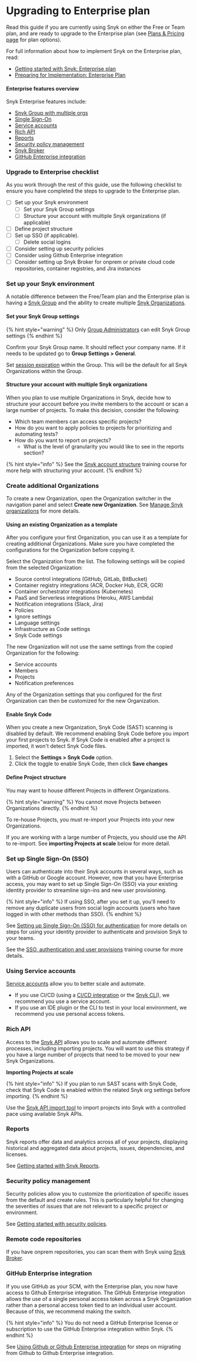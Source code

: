 # Upgrading to Enterprise plan

Read this guide if you are currently using Snyk on either the Free or Team plan, and are ready to upgrade to the Enterprise plan (see [Plans & Pricing page](https://snyk.io/plans/?utm\_medium=Paid-Search\&utm\_source=google\&utm\_campaign=GS\_SN:\_Brand\&utm\_content=BR\_Pricing\&utm\_term=synk%20price\&gclid=Cj0KCQiA\_bieBhDSARIsADU4zLf8Dvv9pa39ofNqQLTd35KUjmfOTABUAGFImlAYnn2P\_f\_HcJtD4ksaAvsgEALw\_wcB) for plan options).

For full information about how to implement Snyk on the Enterprise plan, read:

* [Getting started with Snyk: Enterprise plan](getting-started-with-snyk-enterprise-plan.md)
* [Preparing for Implementation: Enterprise Plan](preparing-for-implementation-enterprise-plan.md)

#### Enterprise features overview

Snyk Enterprise features include:

* [Snyk Group with multiple orgs](../snyk-admin/managing-groups-and-organizations/whats-a-snyk-group.md)
* [Single Sign-On](../snyk-admin/set-up-single-sign-on-sso-for-authentication/)
* [Service accounts](../snyk-admin/service-accounts.md)
* [Rich API](../snyk-api-info/)
* [Reports](../manage-issues/snyk-reports/)
* [Security policy management](../manage-issues/security-policies/)
* [Snyk Broker](../snyk-admin/snyk-broker/)
* [GitHub Enterprise integration](../integrations/git-repository-scm-integrations/github-enterprise-integration.md)

### Upgrade to Enterprise checklist

As you work through the rest of this guide, use the following checklist to ensure you have completed the steps to upgrade to the Enterprise plan.

* [ ] Set up your Snyk environment
  * [ ] Set your Snyk Group settings
  * [ ] Structure your account with multiple Snyk organizations (if applicable)
* [ ] Define project structure
* [ ] Set up SSO (if applicable).
  * [ ] Delete social logins
* [ ] Consider setting up security policies
* [ ] Consider using Github Enterprise integration
* [ ] Consider setting up Snyk Broker for onprem or private cloud code repositories, container registries, and Jira instances

### Set up your Snyk environment

A notable difference between the Free/Team plan and the Enterprise plan is having a [Snyk Group](../snyk-admin/managing-groups-and-organizations/whats-a-snyk-group.md) and the ability to create multiple [Snyk Organizations](../snyk-admin/managing-groups-and-organizations/whats-a-snyk-organization.md).

#### Set your Snyk Group settings

{% hint style="warning" %}
Only [Group Administrators](../snyk-admin/managing-users-and-permissions/managing-permissions.md) can edit Snyk Group settings
{% endhint %}

Confirm your Snyk Group name. It should reflect your company name. If it needs to be updated go to **Group Settings > General**.

Set [session expiration](../snyk-admin/managing-users-and-permissions/session-length.md) within the Group. This will be the default for all Snyk Organizations within the Group.

#### Structure your account with multiple Snyk organizations

When you plan to use multiple Organizations in Snyk, decide how to structure your account before you invite members to the account or scan a large number of projects. To make this decision, consider the following:

* Which team members can access specific projects?
* How do you want to apply policies to projects for prioritizing and automating tests?
* How do you want to report on projects?
  * What is the level of granularity you would like to see in the reports section?

{% hint style="info" %}
See the [Snyk account structure](https://training.snyk.io/courses/snyk-account-structure) training course for more help with structuring your account.
{% endhint %}

### Create additional Organizations

To create a new Organization, open the Organization switcher in the navigation panel and select **Create new Organization**. See [Manage Snyk organizations](../snyk-admin/managing-groups-and-organizations/manage-snyk-organizations.md) for more details.

#### Using an existing Organization as a template

After you configure your first Organization, you can use it as a template for creating additional Organizations. Make sure you have completed the configurations for the Organization before copying it.

Select the Organization from the list. The following settings will be copied from the selected Organization:

* Source control integrations (GitHub, GitLab, BitBucket)
* Container registry integrations (ACR, Docker Hub, ECR, GCR)
* Container orchestrator integrations (Kubernetes)
* PaaS and Serverless integrations (Heroku, AWS Lambda)
* Notification integrations (Slack, Jira)
* Policies
* Ignore settings
* Language settings
* Infrastructure as Code settings
* Snyk Code settings

The new Organization will not use the same settings from the copied Organization for the following:

* Service accounts
* Members
* Projects
* Notification preferences

Any of the Organization settings that you configured for the first Organization can then be customized for the new Organization.

#### Enable Snyk Code

When you create a new Organization, Snyk Code (SAST) scanning is disabled by default. We recommend enabling Snyk Code before you import your first projects to Snyk. If Snyk Code is enabled after a project is imported, it won't detect Snyk Code files.

1. Select the **Settings > Snyk Code** option.
2. Click the toggle to enable Snyk Code, then click **Save changes**

#### Define Project structure

You may want to house different Projects in different Organizations.

{% hint style="warning" %}
You cannot move Projects between Organizations directly.
{% endhint %}

To re-house Projects, you must re-import your Projects into your new Organizations.

If you are working with a large number of Projects, you should use the API to re-import. See **importing Projects at scale** below for more detail.

### Set up Single Sign-On (SSO)

Users can authenticate into their Snyk accounts in several ways, such as with a GitHub or Google account. However, now that you have Enterprise access, you may want to set up Single Sign-On (SSO) via your existing identity provider to streamline sign-ins and new user provisioning.

{% hint style="info" %}
If using SSO, after you set it up, you'll need to remove any duplicate users from social login accounts (users who have logged in with other methods than SSO).
{% endhint %}

See [Setting up Single Sign-On (SSO) for authentication](../snyk-admin/set-up-single-sign-on-sso-for-authentication/) for more details on steps for using your identity provider to authenticate and provision Snyk to your teams.

See the [SSO, authentication and user provisions](https://training.snyk.io/courses/sso) training course for more details.

### Using Service accounts

[Service accounts](../snyk-admin/service-accounts.md) allow you to better scale and automate.

* If you use CI/CD (using a [CI/CD integration](../integrations/ci-cd-integrations/) or the [Snyk CLI](../snyk-cli/)), we recommend you use a service account.
* If you use an IDE plugin or the CLI to test in your local environment, we recommend you use personal access tokens.

### Rich API

Access to the [Snyk API](../snyk-api-info/) allows you to scale and automate different processes, including importing projects. You will want to use this strategy if you have a large number of projects that need to be moved to your new Snyk Organizations.

**Importing Projects at scale**

{% hint style="info" %}
If you plan to run SAST scans with Snyk Code, check that Snyk Code is enabled within the related Snyk org settings before importing.
{% endhint %}

Use the [Snyk API import tool](../snyk-api-info/other-tools/tool-snyk-api-import/) to import projects into Snyk with a controlled pace using available Snyk APIs.

### Reports

Snyk reports offer data and analytics across all of your projects, displaying historical and aggregated data about projects, issues, dependencies, and licenses.

See [Getting started with Snyk Reports](../manage-issues/snyk-reports/reporting-beta-2022/getting-started-with-snyk-reports.md).

### Security policy management

Security policies allow you to customize the prioritization of specific issues from the default and create rules. This is particularly helpful for changing the severities of issues that are not relevant to a specific project or environment.

See [Getting started with security policies](../manage-issues/security-policies/getting-started-with-security-policies.md).

### Remote code repositories

If you have onprem repositories, you can scan them with Snyk using [Snyk Broker](../snyk-admin/snyk-broker/).

### GitHub Enterprise integration

If you use GitHub as your SCM, with the Enterprise plan, you now have access to Github Enterprise integration. The GitHub Enterprise integration allows the use of a single personal access token across a Snyk Organization rather than a personal access token tied to an individual user account. Because of this, we recommend making the switch.

{% hint style="info" %}
You do not need a GitHub Enterprise license or subscription to use the GitHub Enterprise integration within Snyk.
{% endhint %}

See [Using Github or Github Enterprise integration](../integrations/git-repository-scm-integrations/using-github-or-github-enterprise-integration.md) for steps on migrating from Github to Github Enterprise integration.
